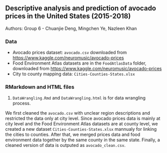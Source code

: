 ## Descriptive analysis and prediction of avocado prices in the United States (2015-2018)

Authors: Group 6 - Chuanjie Deng, Mingchen Ye, Nazleen Khan

### Data
- Avocado prices dataset: `avocado.csv` downloaded from https://www.kaggle.com/neuromusic/avocado-prices
- Food Environment Atlas datasets are in the `FoodAtlasData` folder, downloaded from https://www.kaggle.com/neuromusic/avocado-prices
- City to county mapping data: `Cities-Counties-States.xlsx`

### RMarkdown and HTML files 
1. `DataWrangling.Rmd` and `DataWrangling.html` is for data wrangling process. 

We first cleaned the `avocado.csv` with unclear region descriptions and restricted the data only at city level. Since avocado prices data is mainly at city level and the Food Environment Atlas datasets are at county level, we created a new dataset `Cities-Counties-States.xlsx` mannualy for linking the cities to counties. After that, we merged prices data and food environment data together by the same county in the same state. Finally, a cleaned version of data is outputed as `avocado_clean.csv`.
